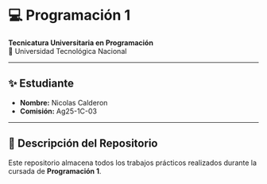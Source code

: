 # 💻 Programación 1

**Tecnicatura Universitaria en Programación**  
📍 Universidad Tecnológica Nacional

---

## ✨ Estudiante
- **Nombre:** Nicolas Calderon  
- **Comisión:** Ag25-1C-03

---

## 📂 Descripción del Repositorio
Este repositorio almacena todos los trabajos prácticos realizados durante la cursada de **Programación 1**.
